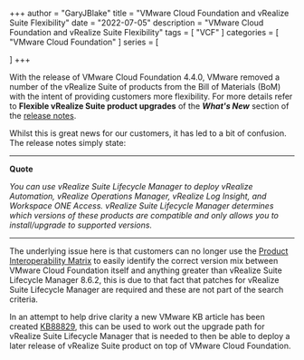 +++
author = "GaryJBlake"
title = "VMware Cloud Foundation and vRealize Suite Flexibility"
date = "2022-07-05"
description = "VMware Cloud Foundation and vRealize Suite Flexibility"
tags = [
    "VCF"
]
categories = [
    "VMware Cloud Foundation"
]
series = [

]
+++

With the release of VMware Cloud Foundation 4.4.0, VMware removed a number of the vRealize Suite of products from the Bill of Materials (BoM) with the intent of providing customers more flexibility. For more details refer to **Flexible vRealize Suite product upgrades** of the ***What's New*** section of the [release notes](https://docs.vmware.com/en/VMware-Cloud-Foundation/4.4/rn/vmware-cloud-foundation-44-release-notes/index.html).

Whilst this is great news for our customers, it has led to a bit of confusion. The release notes simply state:

--- 
**Quote**

*You can use vRealize Suite Lifecycle Manager to deploy vRealize Automation, vRealize Operations Manager, vRealize Log Insight, and Workspace ONE Access. vRealize Suite Lifecycle Manager determines which versions of these products are compatible and only allows you to install/upgrade to supported versions.*

---

The underlying issue here is that customers can no longer use the [Product Interoperability Matrix](https://interopmatrix.vmware.com/Interoperability) to easily identify the correct version mix between VMware Cloud Foundation itself and anything greater than vRealize Suite Lifecycle Manager 8.6.2, this is due to that fact that patches for vRealize Suite Lifecycle Manager are required and these are not part of the search criteria.

In an attempt to help drive clarity a new VMware KB article has been created [KB88829](https://kb.vmware.com/s/article/88829), this can be used to work out the upgrade path for vRealize Suite Lifecycle Manager that is needed to then be able to deploy a later release of vRealize Suite product on top of VMware Cloud Foundation.